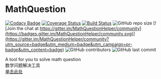 # MathQuestion

[![Codacy Badge](https://api.codacy.com/project/badge/Grade/9d1f3b2e3bad43bdad604571a367203c)](https://app.codacy.com/manual/wsk-n-001/MathQuestion?utm_source=github.com&utm_medium=referral&utm_content=wsk-n-001/MathQuestion&utm_campaign=Badge_Grade_Dashboard)
[![Coverage Status](https://coveralls.io/repos/github/wsk-n-001/MathQuestion/badge.svg?branch=master)](https://coveralls.io/github/wsk-n-001/MathQuestion?branch=master)
[![Build Status](https://travis-ci.org/wsk-n-001/MathQuestion.svg?branch=master)](https://travis-ci.org/wsk-n-001/MathQuestion)
![GitHub repo size](https://img.shields.io/github/repo-size/wsk-n-001/MathQuestion)
[![Join the chat at https://gitter.im/MathQuestionHelper/community](https://badges.gitter.im/MathQuestionHelper/community.svg)](https://gitter.im/MathQuestionHelper/community?utm_source=badge&utm_medium=badge&utm_campaign=pr-badge&utm_content=badge)
![GitHub contributors](https://img.shields.io/github/contributors/wsk-n-001/MathQuestion)
![GitHub last commit](https://img.shields.io/github/last-commit/wsk-n-001/MathQuestion)

A tool for you to solve math question   
数学问题解决工具  
[单击此处](http://wsk-n-001.github.io/MathQuestion)
